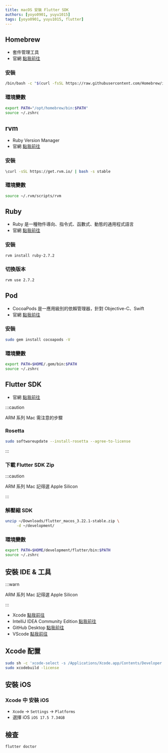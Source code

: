 ```yaml
---
title: macOS 安裝 Flutter SDK
authors: [yoyo0901, yuyu1015]
tags: [yoyo0901, yuyu1015, flutter]
---
```


## Homebrew

- 套件管理工具
- 官網 [點我前往](https://brew.sh/zh-tw/)

### 安裝

```bash
/bin/bash -c "$(curl -fsSL https://raw.githubusercontent.com/Homebrew/install/HEAD/install.sh)"
```

### 環境變數

```bash
export PATH="/opt/homebrew/bin:$PATH"
source ~/.zshrc
```

## rvm

- Ruby Version Manager
- 官網 [點我前往](https://rvm.io/)

### 安裝

```bash
\curl -sSL https://get.rvm.io/ | bash -s stable
```

### 環境變數

```bash
source ~/.rvm/scripts/rvm
```

## Ruby

- Ruby 是一種物件導向、指令式、函數式、動態的通用程式語言
- 官網 [點我前往](https://www.ruby-lang.org/zh_tw/downloads/)

### 安裝

```bash
rvm install ruby-2.7.2
```

### 切換版本

```bash
rvm use 2.7.2
```

## Pod

- CocoaPods 是一應用級別的依賴管理器，針對 Objective-C、Swift
- 官網 [點我前往](https://cocoapods.org/)

### 安裝

```bash
sudo gem install cocoapods -V
```

### 環境變數

```bash
export PATH=$HOME/.gem/bin:$PATH
source ~/.zshrc

```

## Flutter SDK

- 官網 [點我前往](https://docs.flutter.dev/get-started/install/macos/mobile-ios?tab=download)

:::caution

ARM 系列 Mac 需注意的步驟

### Rosetta

```bash
sudo softwareupdate --install-rosetta --agree-to-license
```

:::

### 下載 Flutter SDK Zip

:::caution

ARM 系列 Mac 記得選 Apple Silicon

:::

### 解壓縮 SDK

```bash
unzip ~/Downloads/flutter_macos_3.22.1-stable.zip \
     -d ~/development/
```

### 環境變數

```bash
export PATH=$HOME/development/flutter/bin:$PATH
source ~/.zshrc
```

## 安裝 IDE & 工具

:::warn

ARM 系列 Mac 記得選 Apple Silicon

:::

- Xcode [點我前往](https://apps.apple.com/tw/app/xcode/id497799835)
- IntelliJ IDEA Community Edition [點我前往](https://www.jetbrains.com/idea/download)
- GitHub Desktop [點我前往](https://desktop.github.com/)
- VScode [點我前往](https://code.visualstudio.com/download)

## Xcode 配置

```bash
sudo sh -c 'xcode-select -s /Applications/Xcode.app/Contents/Developer && xcodebuild -runFirstLaunch'
sudo xcodebuild -license
```

## 安裝 iOS

### Xcode 中 安裝 iOS

- `Xcode` -> `Settings` -> `Platforms`
- 選擇 iOS `iOS 17.5 7.34GB`

## 檢查

```bash
flutter doctor
```
